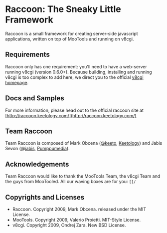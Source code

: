 Raccoon: The Sneaky Little Framework
====================================
Raccoon is a small framework for creating server-side javascript applications, written on top of MooTools and running on v8cgi.


Requirements
------------
Raccoon only has one requirement: you'll need to have a web-server running v8cgi (version 0.6.0+). Because building, installing and running v8cgi is too complex to add here, we direct you to the official [v8cgi homepage](http://code.google.com/p/v8cgi/).


Docs and Samples
----------------
For more information, please head out to the official raccoon site at [http://raccoon.keetology.com/](http://raccoon.keetology.com/)


Team Raccoon
------------
Team Raccoon is composed of Mark Obcena ([@keeto](http://twitter.com/keeto), [Keetology](http://keetology.com/)) and Jabis Sevon ([@jabis](http://twitter.com/jabis), [Pumppumedia](http://pumppumedia.com)).


Acknowledgements
----------------
Team Raccoon would like to thank the MooTools Team, the v8cgi Team and the guys from MooTooled. All our waving boxes are for you: `[]/`


Copyrights and Licenses
-----------------------

- Raccoon. Copyright 2009, Mark Obcena. released under the MIT License.
- MooTools. Copyright 2009, Valerio Proietti. MIT-Style License.
- v8cgi. Copyright 2009, Ondrej Zara. New BSD License.